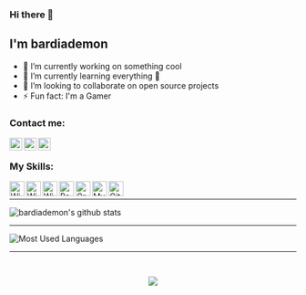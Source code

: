 ### Hi there 👋

## I'm bardiademon
- 🔭 I’m currently working on something cool
- 🌱 I’m currently learning everything 🤣
- 👯 I’m looking to collaborate on open source projects
- ⚡ Fun fact: I'm a Gamer

### Contact me:

[<img align="left" alt="bardiademon | Telegram" width="22px" src="https://www.bardiademon.com/images/ic-telegram.png" />][telegram]
[<img align="left" alt="bardiademon | Instagram" width="22px" src="https://www.bardiademon.com/images/ic-instagram.png" />][instagram]
[<img align="left" alt="bardiademon | Gmail" width="22px" src="https://www.bardiademon.com/images/ic-gmail.png" />][MyEmail]

<br />

### My Skills:

[<img align="left" alt="Windows" title="Windows" width="26px" src="https://www.bardiademon.com/public/icons/java.png" />][MyWebsite]
[<img align="left" alt="Windows" title="Windows" width="26px" src="https://www.bardiademon.com/public/icons/quarkus.png" />][MyWebsite]
[<img align="left" alt="Windows" title="Windows" width="26px" src="https://www.bardiademon.com/public/icons/micrunaut.png" />][MyWebsite]
[<img align="left" alt="React" title="React" width="26px" src="https://www.bardiademon.com/public/icons/reactjs.png" />][MyWebsite]
[<img align="left" alt="GraphQL" title="GraphQL" width="26px" src="https://www.bardiademon.com/public/icons/graphql.png" />][MyWebsite]
[<img align="left" alt="MySQL" title="MySQL" width="26px" src="https://www.bardiademon.com/public/icons/mysql.png" />][MyWebsite]
[<img align="left" alt="Git" title="Git" width="26px" src="https://www.bardiademon.com/public/icons/git.png" />][MyWebsite]

<br />

---

![bardiademon's github stats](https://github-readme-stats.vercel.app/api?username=bardiademon&show_icons=true)

---

![Most Used Languages](https://github-readme-stats.vercel.app/api/top-langs/?username=bardiademon&layout=compact)

---
    
[MyWebsite]: https://www.bardiademon.com
[github]: https://github.com/bardiademon
[Instagram]: https://instagram.com/bardiademon.ir
[Telegram]: https://t.me/bardiademon
[MyEmail]: mailto:bardiademon@gmail.Com

<h3 align="center"> 
<br>
<img src="https://bardiademon.com/public/bardiademon_banner.png" />
</h3>
<br>
<br>  
